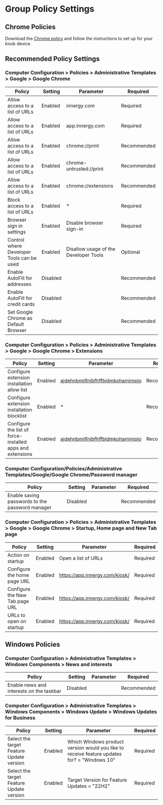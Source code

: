 # Group Policy Settings

## Chrome Policies

Download the [Chrome policy](https://support.google.com/chrome/a/answer/187202?hl=en) and follow the instructions to set up for your kiosk device.

## Recommended Policy Settings

### Computer Configuration > Policies > Administrative Templates > Google > Google Chrome

| Policy  | Setting | Parameter | Required |
| -- | -- | -- | -- |
| Allow access to a list of URLs | Enabled | innergy.com | Required |
| Allow access to a list of URLs | Enabled | app.innergy.com | Required|
| Allow access to a list of URLs | Enabled | chrome://print | Recommended|
| Allow access to a list of URLs | Enabled | chrome-untrusted://print | Recommended|
| Allow access to a list of URLs | Enabled | chrome://extensions | Recommended|
| Block access to a list of URLs | Enabled | * | Required |
| Browser sign in settings | Enabled | Disable browser sign-in | Required |
| Control where Developer Tools can be used | Enabled | Disallow usage of the Developer Tools | Optional |
| Enable AutoFill for addresses | Disabled | | Recommended |
| Enable AutoFill for credit cards | Disabled | | Recommended |
| Set Google Chrome as Default Browser | Disabled | | Recommended |

### Computer Configuration > Policies > Administrative Templates > Google > Google Chrome > Extensions

| Policy  | Setting | Parameter | Required |
| -- | -- | -- | -- |
| Configure extension installation allow list | Enabled | [ajdehnbmilfnjbfhffbjdmkohamimpjo](https://chrome.google.com/webstore/detail/innfinergy-v419/ajdehnbmilfnjbfhffbjdmkohamimpjo) | Recommended |
| Configure extension installation blocklist | Enabled | * | Recommended |
| Configure the list of force-installed apps and extensions | Enabled | [ajdehnbmilfnjbfhffbjdmkohamimpjo](https://chrome.google.com/webstore/detail/innfinergy-v419/ajdehnbmilfnjbfhffbjdmkohamimpjo) | Recommended |

### Computer Configuration/Policies/Administrative Templates/Google/Google Chrome/Password manager

| Policy  | Setting | Parameter | Required |
| -- | -- | -- | -- |
| Enable saving passwords to the password manager | Disabled | | Recommended |

### Computer Configuration > Policies > Administrative Templates > Google > Google Chrome > Startup, Home page and New Tab page

| Policy  | Setting | Parameter | Required |
| -- | -- | -- | -- |
| Action on startup | Enabled | Open a list of URLs | Required |
| Configure the home page URL | Enabled | https://app.innergy.com/kiosk/ | Required |
| Configure the New Tab page URL | Enabled | https://app.innergy.com/kiosk/ | Required |
| URLs to open on startup | Enabled | https://app.innergy.com/kiosk/ | Required |

## Windows Policies

### Computer Configuration > Administrative Templates > Windows Components > News and interests
| Policy  | Setting | Parameter | Required |
| -- | -- | -- | -- |
| Enable news and interests on the taskbar | Disabled | | Recommended |

### Computer Configuration > Administrative Templates > Windows Components > Windows Update > Windows Updates for Business

| Policy  | Setting | Parameter | Required |
| -- | -- | -- | -- |
| Select the target Feature Update version | Enabled | Which WIndows product version would you like to receive feature updates for? = "Windows 10" | Required |
| Select the target Feature Update version | Enabled | Target Version for Feature Updates = "22H2" | Required |

